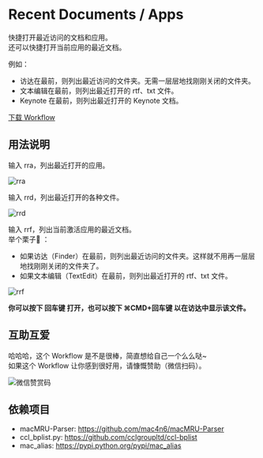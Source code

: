 # Recent Documents / Apps

快捷打开最近访问的文档和应用。    
还可以快捷打开当前应用的最近文档。

例如：

- 访达在最前，则列出最近访问的文件夹。无需一层层地找刚刚关闭的文件夹。
- 文本编辑在最前，则列出最近打开的 rtf、txt 文件。
- Keynote 在最前，则列出最近打开的 Keynote 文档。

[下载 Workflow](https://g0ithub.com/m/Alfred3-workflow-recent-documents/releases)

## 用法说明

输入 rra，列出最近打开的应用。

![rra](https://user-images.githubusercontent.com/3690653/45009269-b15bad80-b039-11e8-8047-e402d9c36842.png)

输入 rrd，列出最近打开的各种文件。

![rrd](https://user-images.githubusercontent.com/3690653/45009270-b1f44400-b039-11e8-9a59-edb5679ab233.png)

输入 rrf，列出当前激活应用的最近文档。   
举个栗子🌰️ ：    

- 如果访达（Finder）在最前，则列出最近访问的文件夹。这样就不用再一层层地找刚刚关闭的文件夹了。
- 如果文本编辑（TextEdit）在最前，则列出最近打开的 rtf、txt 文件。

![rrf](https://user-images.githubusercontent.com/3690653/45009271-b1f44400-b039-11e8-989e-ece7762bf049.png)

**你可以按下 回车键 打开，也可以按下 ⌘CMD+回车键 以在访达中显示该文件。**

## 互助互爱

哈哈哈，这个 Workflow 是不是很棒，简直想给自己一个么么哒~    
如果这个 Workflow 让你感到很好用，请慷慨赞助（微信扫码）。

![微信赞赏码](https://user-images.githubusercontent.com/3690653/45010129-68f2be80-b03e-11e8-825f-cea7b3853342.JPG)



## 依赖项目
 
* macMRU-Parser: https://github.com/mac4n6/macMRU-Parser   
* ccl_bplist.py: https://github.com/cclgroupltd/ccl-bplist
* mac\_alias: https://pypi.python.org/pypi/mac_alias
